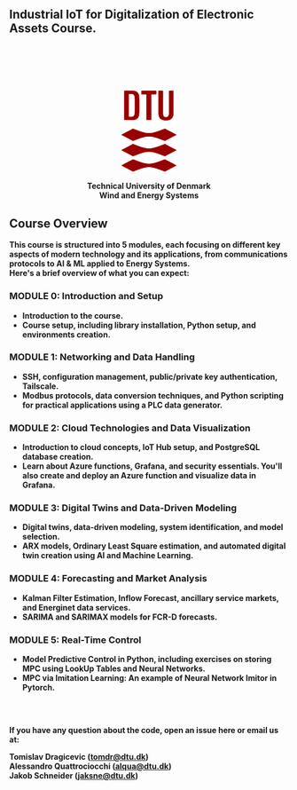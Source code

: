 ##  **Industrial IoT for Digitalization of Electronic Assets** Course.
                                                       
<p style="margin-top: 100px; margin-bottom: 20px;"></p>

<p align="center">
<img src="Module 0/imgs/dtu_logo.png" width="100"/>
</p>
<p align="center">
 <b>
Technical University of Denmark <br />
Wind and Energy Systems<b> <br />
</p>


## Course Overview

This course is structured into 5 modules, each focusing on different key aspects of modern technology and its applications, from communications protocols to AI & ML applied to Energy Systems. <br>
Here's a brief overview of what you can expect:

### MODULE 0: Introduction and Setup
- Introduction to the course.
- Course setup, including library installation, Python setup, and environments creation. 

### MODULE 1: Networking and Data Handling
- SSH, configuration management, public/private key authentication, Tailscale.
- Modbus protocols, data conversion techniques, and Python scripting for practical applications using a PLC data generator.

### MODULE 2: Cloud Technologies and Data Visualization

- Introduction to cloud concepts, IoT Hub setup, and PostgreSQL database creation.
- Learn about Azure functions, Grafana, and security essentials. You'll also create and deploy an Azure function and visualize data in Grafana.

### MODULE 3: Digital Twins and Data-Driven Modeling
- Digital twins, data-driven modeling, system identification, and model selection.
- ARX models, Ordinary Least Square estimation, and automated digital twin creation using AI and Machine Learning.

### MODULE 4: Forecasting and Market Analysis
- Kalman Filter Estimation, Inflow Forecast, ancillary service markets, and Energinet data services.
- SARIMA and SARIMAX models for FCR-D forecasts.

### MODULE 5: Real-Time Control
- Model Predictive Control in Python, including exercises on storing MPC using LookUp Tables and Neural Networks.
- MPC via Imitation Learning: An example of Neural Network Imitor in Pytorch.

<p style="margin-top: 60px; margin-bottom: 20px;"></p>

If you have any question about the code, open an issue here or email us at: 
<p align="left">
 <b>Tomislav Dragicevic (<a href="mailto:tomdr@dtu.dk">tomdr@dtu.dk</a>)
 <br />
 <b>Alessandro Quattrociocchi (<a href="mailto:alqua@dtu.dk">alqua@dtu.dk</a>)
<br />
 <b>Jakob Schneider (<a href="mailto:jaksne@dtu.dk">jaksne@dtu.dk</a>)
<br />
</p>
